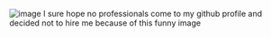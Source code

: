 ![image](https://cdn.shopify.com/s/files/1/2118/1625/products/000804c-1_160x160_crop_center.pn)
I sure hope no professionals come to my github profile and decided not to hire me because of this funny image
<!---
michaelknudsen/michaelknudsen is a ✨ special ✨ repository because its `README.md` (this file) appears on your GitHub profile.
You can click the Preview link to take a look at your changes.
--->
